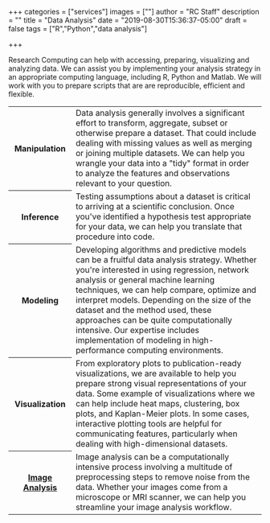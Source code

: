 +++
categories = ["services"]
images = [""]
author = "RC Staff"
description = ""
title = "Data Analysis"
date = "2019-08-30T15:36:37-05:00"
draft = false
tags = ["R","Python","data analysis"]

+++

<p class=lead>Research Computing can help with accessing, preparing, visualizing and analyzing data. We can assist you by implementing your analysis strategy in an appropriate computing language, including R, Python and Matlab. We will work with you to prepare scripts that are are reproducible, efficient and flexible.</p>


<table class="table table-striped">
  <tbody>
    <tr>
      <th scope="row" style="width:25%;">Manipulation</th>
      <td>
 Data analysis generally involves a significant effort to transform, aggregate, subset or otherwise prepare a dataset. That could include dealing with missing values as well as merging or joining multiple datasets. We can help you wrangle your data into a "tidy" format in order to analyze the features and observations relevant to your question.
      </td>
    </tr>
    <tr>
      <th scope="row" style="width:25%;font-weight:bold;">Inference</th>
      <td>
 Testing assumptions about a dataset is critical to arriving at a scientific conclusion. Once you've identified a hypothesis test appropriate for your data, we can help you translate that procedure into code.
      </td>
    </tr>
    <tr>
      <th scope="row" style="width:25%;font-weight:bold;">Modeling</th>
      <td>
 Developing algorithms and predictive models can be a fruitful data analysis strategy. Whether you're interested in using regression, network analysis or general machine learning techniques, we can help compare, optimize and interpret models. Depending on the size of the dataset and the method used, these approaches can be quite computationally intensive. Our expertise includes implementation of modeling in high-performance computing environments.
      </td>
    </tr>
    <tr>
      <th scope="row" style="width:25%;font-weight:bold;">Visualization</th>
      <td>
 From exploratory plots to publication-ready visualizations, we are available to help you prepare strong visual representations of your data. Some example of visualizations where we can help include heat maps, clustering, box plots, and Kaplan-Meier plots. In some cases, interactive plotting tools are helpful for communicating features, particularly when dealing with high-dimensional datasets. 
      </td>
    </tr>
    <tr>
      <th scope="row" style="width:25%;font-weight:bold;"><a href="/service/imaging/">Image Analysis</a></th>
      <td>
 Image analysis can be a computationally intensive process involving a multitude of preprocessing steps to remove noise from the data. Whether your images come from a microscope or MRI scanner, we can help you streamline your image analysis workflow.   
      </td>
    </tr>
  </tbody>
</table>
